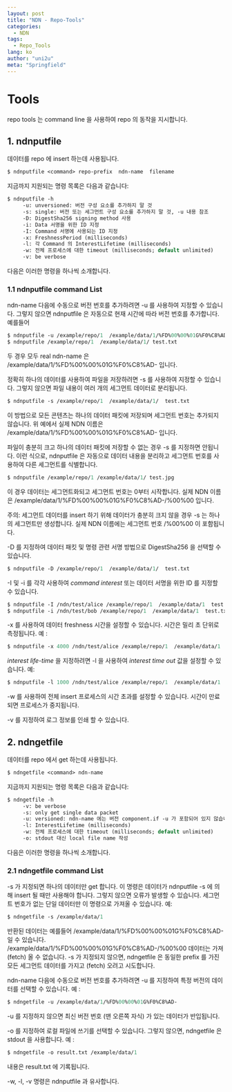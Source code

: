 ```yaml
---
layout: post
title: "NDN - Repo-Tools"
categories:
  - NDN
tags:
  - Repo_Tools
lang: ko
author: "uni2u"
meta: "Springfield"
---
```


# Tools

repo tools 는 command line 을 사용하여 repo 의 동작을 지시합니다.

## 1. ndnputfile

데이터를 repo 에 insert 하는데 사용됩니다.

```protobuf
$ ndnputfile <command> repo-prefix  ndn-name  filename
```

지금까지 지원되는 명령 목록은 다음과 같습니다:

```protobuf
$ ndnputfile -h
     -u: unversioned: 버전 구성 요소를 추가하지 말 것
     -s: single: 버전 또는 세그먼트 구성 요소를 추가하지 말 것, -u 내용 참조
     -D: DigestSha256 signing method 사용
     -i: Data 서명을 위한 ID 지정
     -I: Command 서명에 사용되는 ID 지정
     -x: FreshnessPeriod (milliseconds)
     -l: 각 Command 의 InterestLifetime (milliseconds)
     -w: 전체 프로세스에 대한 timeout (milliseconds; default unlimited)
     -v: be verbose
```

다음은 이러한 명령을 하나씩 소개합니다.

### 1.1 ndnputfile command List

ndn-name 다음에 수동으로 버전 번호를 추가하려면 -u 를 사용하여 지정할 수 있습니다. 그렇지 않으면 ndnputfile 은 자동으로 현재 시간에 따라 버전 번호를 추가합니다. 예를들어

```protobuf
$ ndnputfile -u /example/repo/1  /example/data/1/%FD%00%00%01G%F0%C8%AD-  test.txt
$ ndnputfile /example/repo/1  /example/data/1/ test.txt
```

두 경우 모두 real ndn-name 은 /example/data/1/%FD%00%00%01G%F0%C8%AD- 입니다.

정확히 하나의 데이터를 사용하여 파일을 저장하려면 -s 를 사용하여 지정할 수 있습니다. 그렇지 않으면 파일 내용이 여러 개의 세그먼트 데이터로 분리됩니다.

```protobuf
$ ndnputfile -s /example/repo/1  /example/data/1/  test.txt
```

이 방법으로 모든 콘텐츠는 하나의 데이터 패킷에 저장되며 세그먼트 번호는 추가되지 않습니다. 위 예에서 실제 NDN 이름은 /example/data/1/%FD%00%00%01G%F0%C8%AD- 입니다.

파일이 충분히 크고 하나의 데이터 패킷에 저장할 수 없는 경우 -s 를 지정하면 안됩니다. 이런 식으로, ndnputfile 은 자동으로 데이터 내용을 분리하고 세그먼트 번호를 사용하여 다른 세그먼트를 식별합니다.

```protobuf
$ ndnputfile /example/repo/1 /example/data/1/ test.jpg
```

이 경우 데이터는 세그먼트화되고 세그먼트 번호는 0부터 시작합니다. 실제 NDN 이름은 /example/data/1/%FD%00%00%01G%F0%C8%AD-/%00%00 입니다.

주의: 세그먼트 데이터를 insert 하기 위해 데이터가 충분히 크지 않을 경우 -s 는 하나의 세그먼트만 생성합니다. 실제 NDN 이름에는 세그먼트 번호 /%00%00 이 포함됩니다.

-D 를 지정하여 데이터 패킷 및 명령 관련 서명 방법으로 DigestSha256 을 선택할 수 있습니다.

```protobuf
$ ndnputfile -D /example/repo/1  /example/data/1/  test.txt
```

-I 및 -i 를 각각 사용하여 _command interest_ 또는 데이터 서명을 위한 ID 를 지정할 수 있습니다.

```protobuf
$ ndnputfile -I /ndn/test/alice /example/repo/1  /example/data/1  test.txt
$ ndnputfile -i /ndn/test/bob /example/repo/1  /example/data/1  test.txt
```

-x 를 사용하여 데이터 freshness 시간을 설정할 수 있습니다. 시간은 밀리 초 단위로 측정됩니다. 예 :

```protobuf
$ ndnputfile -x 4000 /ndn/test/alice /example/repo/1  /example/data/1  test.txt
```

_interest life-time_ 을 지정하려면 -l 을 사용하여 _interest time out_ 값을 설정할 수 있습니다. 예:

```protobuf
$ ndnputfile -l 1000 /ndn/test/alice /example/repo/1  /example/data/1  test.txt
```

-w 를 사용하여 전체 insert 프로세스의 시간 초과를 설정할 수 있습니다. 시간이 만료되면 프로세스가 중지됩니다.

-v 를 지정하여 로그 정보를 인쇄 할 수 있습니다.

## 2. ndngetfile

데이터를 repo 에서 get 하는데 사용됩니다.

```protobuf
$ ndngetfile <command> ndn-name
```

지금까지 지원되는 명령 목록은 다음과 같습니다:

```protobuf
$ ndngetfile -h
     -v: be verbose
     -s: only get single data packet
     -u: versioned: ndn-name 에는 버전 component.if -u 가 포함되어 있지 않습니다.이 명령은 prefix 의 가장 오른쪽에 있는 자식을 반환
     -l: InterestLifetime (milliseconds)
     -w: 전체 프로세스에 대한 timeout (milliseconds; default unlimited)
     -o: stdout 대신 local file name 작성
```

다음은 이러한 명령을 하나씩 소개합니다.

### 2.1 ndngetfile command List

-s 가 지정되면 하나의 데이터만 get 합니다. 이 명령은 데이터가 ndnputfile -s 에 의해 insert 될 때만 사용해야 합니다. 그렇지 않으면 오류가 발생할 수 있습니다. 세그먼트 번호가 없는 단일 데이터만 이 명령으로 가져올 수 있습니다. 예:

```protobuf
$ ndngetfile -s /example/data/1
```

반환된 데이터는 예를들어 /example/data/1/%FD%00%00%01G%F0%C8%AD- 일 수 있습니다. /example/data/1/%FD%00%00%01G%F0%C8%AD-/%00%00 데이터는 가져 (fetch) 올 수 없습니다.
-s 가 지정되지 않으면, ndngetfile 은 동일한 prefix 를 가진 모든 세그먼트 데이터를 가지고 (fetch) 오려고 시도합니다.

ndn-name 다음에 수동으로 버전 번호를 추가하려면 -u 를 지정하여 특정 버전의 데이터를 선택할 수 있습니다. 예 :

```protobuf
$ ndngetfile -u /example/data/1/%FD%00%00%01G%F0%C8%AD-
```

-u 를 지정하지 않으면 최신 버전 번호 (맨 오른쪽 자식) 가 있는 데이터가 반입됩니다.

-o 를 지정하여 로컬 파일에 쓰기를 선택할 수 있습니다. 그렇지 않으면, ndngetfile 은 stdout 을 사용합니다. 예 :

```protobuf
$ ndngetfile -o result.txt /example/data/1
```

내용은 result.txt 에 기록됩니다.

-w, -l, -v 명령은 ndnputfile 과 유사합니다.

